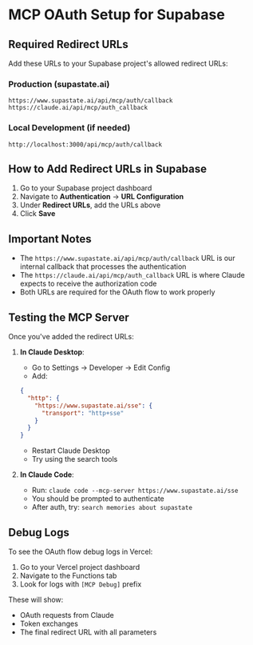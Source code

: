 # MCP OAuth Setup for Supabase

## Required Redirect URLs

Add these URLs to your Supabase project's allowed redirect URLs:

### Production (supastate.ai)
```
https://www.supastate.ai/api/mcp/auth/callback
https://claude.ai/api/mcp/auth_callback
```

### Local Development (if needed)
```
http://localhost:3000/api/mcp/auth/callback
```

## How to Add Redirect URLs in Supabase

1. Go to your Supabase project dashboard
2. Navigate to **Authentication** → **URL Configuration**
3. Under **Redirect URLs**, add the URLs above
4. Click **Save**

## Important Notes

- The `https://www.supastate.ai/api/mcp/auth/callback` URL is our internal callback that processes the authentication
- The `https://claude.ai/api/mcp/auth_callback` URL is where Claude expects to receive the authorization code
- Both URLs are required for the OAuth flow to work properly

## Testing the MCP Server

Once you've added the redirect URLs:

1. **In Claude Desktop**:
   - Go to Settings → Developer → Edit Config
   - Add:
   ```json
   {
     "http": {
       "https://www.supastate.ai/sse": {
         "transport": "http+sse"
       }
     }
   }
   ```
   - Restart Claude Desktop
   - Try using the search tools

2. **In Claude Code**:
   - Run: `claude code --mcp-server https://www.supastate.ai/sse`
   - You should be prompted to authenticate
   - After auth, try: `search memories about supastate`

## Debug Logs

To see the OAuth flow debug logs in Vercel:
1. Go to your Vercel project dashboard
2. Navigate to the Functions tab
3. Look for logs with `[MCP Debug]` prefix

These will show:
- OAuth requests from Claude
- Token exchanges
- The final redirect URL with all parameters
